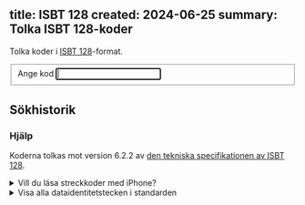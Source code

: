 title: ISBT 128
created: 2024-06-25
summary: Tolka ISBT 128-koder
---
<!-- must be run last -->
<script src="js/isbt128.js" defer></script>

Tolka koder i [ISBT 128](https://www.isbt128.org/tech-spec)-format.


<form id="codeinputform" action="javascript:readInput()">
    <fieldset>
        <label for="code">Ange kod</label>
        <input type="text" id="code" autofocus>
        <input type="submit" hidden />
    </fieldset>
    <fieldset id="detectionFields" style="display: none;">
        <label for="fileinput">Eller läs in bild 📷</label>
        <input type="file" accept="image/*" id="fileinput" onchange="javascript:readBarcode()">
    </fieldset>
</form>

<div id="isbt128out"></div>

<h2>Sökhistorik</h2>
<div id="isbt128history"></div>

<h3>Hjälp</h3>

Koderna tolkas mot version 6.2.2 av [den tekniska specifikationen av ISBT
128](https://www.isbt128.org/tech-spec).

<div id="detectionInformation">
    <details>
        <summary>Vill du läsa streckkoder med iPhone?</summary>
        Aktivera streckkodsläsaren i iPhone (iOS 17) så här:<br>

        &rarr; Inställningar <br>
        &rarr; Safari <br>
        &rarr; Avancerat <br>
        &rarr; Funktionsflaggor <br>
        &rarr; Shape Detection API <br>
    </details>
</div>

<details>
    <summary>Visa alla dataidentitetstecken i standarden</summary>
    <table>
        <thead>
            <tr>
                <th>Tecken</th>
                <th>Kodstruktur</th>
            </tr>
        </thead>
        <tbody>
            <tr>
                 <td><code>={A-N,P-Z,1-9}</code></td>
                 <td>Donation Identification Number</td>
             </tr>
             <tr>
                 <td><code>=%</code></td>
                 <td>Blood Groups [ABO and RhD]</td>
             </tr>
             <tr>
                 <td><code>=<</code></td>
                 <td>Product Code</td>
             </tr>
             <tr>
                 <td><code>=></code></td>
                 <td>Expiration Date</td>
             </tr>
             <tr>
                 <td><code>&></code></td>
                 <td>Expiration Date and Time</td>
             </tr>
             <tr>
                 <td><code>=*</code></td>
                 <td>Collection Date</td>
             </tr>
             <tr>
                 <td><code>&*</code></td>
                 <td>Collection Date and Time</td>
             </tr>
             <tr>
                 <td><code>=}</code></td>
                 <td>Production Date</td>
             </tr>
             <tr>
                 <td><code>&}</code></td>
                 <td>Production Date and Time</td>
             </tr>
             <tr>
                 <td><code>&(</code></td>
                 <td>Special Testing: General</td>
             </tr>
             <tr>
                 <td><code>={</code></td>
                 <td>Special Testing: Red Blood Cell Antigens</td>
             </tr>
             <tr>
                 <td><code>=\</code></td>
                 <td>Special Testing: Red Blood Cell Antigens—General</td>
             </tr>
             <tr>
                 <td><code>&\</code></td>
                 <td>Special Testing: Red Blood Cell Antigens—Finnish</td>
             </tr>
             <tr>
                 <td><code>&{</code></td>
                 <td>Special Testing: Platelet HLA and Platelet Specific Antigens</td>
             </tr>
             <tr>
                 <td><code>=[</code></td>
                 <td>Special Testing: HLA-A and -B Alleles</td>
             </tr>
             <tr>
                 <td><code>=\</code></td>
                 <td>Special Testing: HLA-DRB1 Alleles</td>
             </tr>
             <tr>
                 <td><code>=)</code></td>
                 <td>Container Manufacturer and Catalog Number</td>
             </tr>
             <tr>
                 <td><code>&)</code></td>
                 <td>Container Lot Number</td>
             </tr>
             <tr>
                 <td><code>=;</code></td>
                 <td>Donor Identification Number</td>
             </tr>
             <tr>
                 <td><code>='</code></td>
                 <td>Staff Member Identification Number</td>
             </tr>
             <tr>
                 <td><code>=-</code></td>
                 <td>Manufacturer and Catalog Number: Items Other Than Containers</td>
             </tr>
             <tr>
                 <td><code>&-</code></td>
                 <td>Lot Number: Items Other Than Containers</td>
             </tr>
             <tr>
                 <td><code>=+</code></td>
                 <td>Compound Message</td>
             </tr>
             <tr>
                 <td><code>=#</code></td>
                 <td>Patient Date of Birth</td>
             </tr>
             <tr>
                 <td><code>&#</code></td>
                 <td>Patient Identification Number</td>
             </tr>
             <tr>
                 <td><code>=]</code></td>
                 <td>Expiration Month and Year</td>
             </tr>
             <tr>
                 <td><code>&\</code></td>
                 <td>Transfusion Transmitted Infection Marker</td>
             </tr>
             <tr>
                 <td><code>=$</code></td>
                 <td>Product Consignment</td>
             </tr>
             <tr>
                 <td><code>&$</code></td>
                 <td>Dimensions</td>
             </tr>
             <tr>
                 <td><code>&%</code></td>
                 <td>Red Cell Antigens with Test History</td>
             </tr>
             <tr>
                 <td><code>=␣</code> (blank)</td>
                 <td>Flexible Date and Time</td>
             </tr>
             <tr>
                 <td><code>=,</code></td>
                 <td>Product Divisions</td>
             </tr>
             <tr>
                 <td><code>&+</code></td>
                 <td>Processing Facility Information Code</td>
             </tr>
             <tr>
                 <td><code>=/</code></td>
                 <td>Processor Product Identification Code</td>
             </tr>
             <tr>
                 <td><code>&,1</code></td>
                 <td>MPHO Lot Number</td>
             </tr>
             <tr>
                 <td><code>&,2</code></td>
                 <td>MPHO Supplemental Identification Number</td>
             </tr>
             <tr>
                 <td><code>&,3</code></td>
                 <td>Global Registration Identifier for Donors</td>
             </tr>
             <tr>
                 <td><code>&,4</code></td>
                 <td>Single European Code</td>
             </tr>
             <tr>
                 <td><code>&):</code></td>
                 <td>Global Registration Identifier for Donors</td>
             </tr>
             <tr>
                 <td><code>&/</code></td>
                 <td>Chain of Identity Identifier</td>
             </tr>
             <tr>
                 <td><code>&{a-z}</code></td>
                 <td>Data Structures Not Defined by ICCBBA</td>
             </tr>
             <tr>
                 <td><code>&;</code></td>
                 <td>Reserved Data Identifiers for a Nationally Specified Donor Identification Number</td>
             </tr>
             <tr>
                 <td><code>&!</code></td>
                 <td>Confidential Unit Exclusion Status Data Structure</td>
             </tr>
        </tbody>
    </table>
</details>
